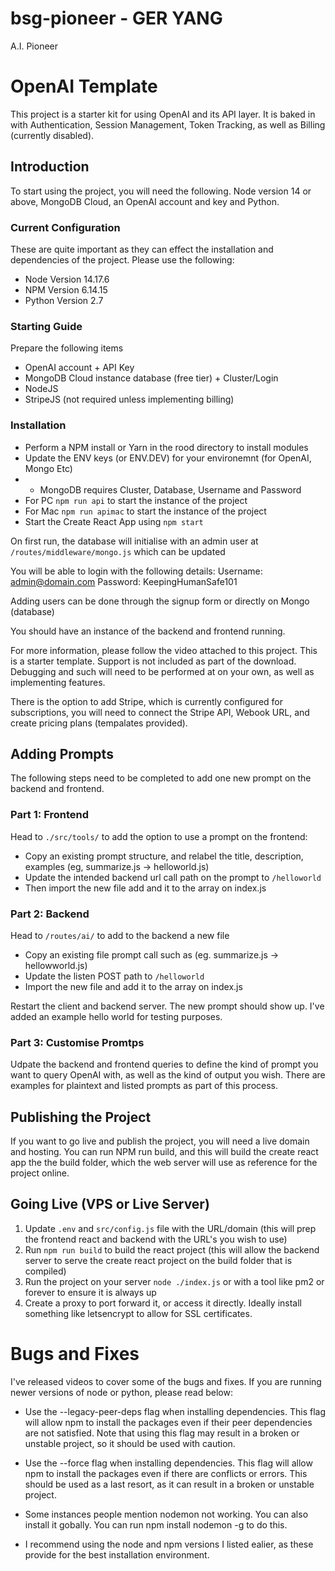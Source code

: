 # bsg-pioneer - GER YANG
A.I. Pioneer
# OpenAI Template
This project is a starter kit for using OpenAI and its API layer. It is baked in with Authentication, Session Management, Token Tracking, as well as Billing (currently disabled).

## Introduction

To start using the project, you will need the following. Node version 14 or above, MongoDB Cloud, an OpenAI account and key and Python.

### Current Configuration
These are quite important as they can effect the installation and dependencies of the project. Please use the following:

- Node Version 14.17.6
- NPM Version 6.14.15
- Python Version 2.7

### Starting Guide

Prepare the following items

- OpenAI account + API Key
- MongoDB Cloud instance database (free tier) + Cluster/Login
- NodeJS
- StripeJS (not required unless implementing billing)

### Installation

- Perform a NPM install or Yarn in the rood directory to install modules
- Update the ENV keys (or ENV.DEV) for your environemnt (for OpenAI, Mongo Etc)
- - MongoDB requires Cluster, Database, Username and Password
- For PC `npm run api` to start the instance of the project
- For Mac `npm run apimac` to start the instance of the project
- Start the Create React App using `npm start`

On first run, the database will initialise with an admin user at `/routes/middleware/mongo.js` which can be updated

You will be able to login with the following details:
Username: admin@domain.com
Password: KeepingHumanSafe101

Adding users can be done through the signup form or directly on Mongo (database)

You should have an instance of the backend and frontend running.

For more information, please follow the video attached to this project. This is a starter template. Support is not included as part of the download. Debugging and such will need to be performed at on your own, as well as implementing features.

There is the option to add Stripe, which is currently configured for subscriptions, you will need to connect the Stripe API, Webook URL, and create pricing plans (tempalates provided).

## Adding Prompts

The following steps need to be completed to add one new prompt on the backend and frontend.

### Part 1: Frontend
Head to `./src/tools/` to add the option to use a prompt on the frontend:

- Copy an existing prompt structure, and relabel the title, description, examples (eg, summarize.js -> helloworld.js)
- Update the intended backend url call path on the prompt to `/helloworld`
- Then import the new file add and it to the array on index.js

### Part 2: Backend
Head to `/routes/ai/` to add to the backend a new file

- Copy an existing file prompt call such as (eg. summarize.js -> hellowworld.js)
- Update the listen POST path to `/helloworld`
- Import the new file and add it to the array on index.js

Restart the client and backend server. The new prompt should show up. I've added an example hello world for testing purposes.

### Part 3: Customise Promtps
Udpate the backend and frontend queries to define the kind of prompt you want to query OpenAI with, as well as the kind of output you wish. There are examples for plaintext and listed prompts as part of this process.

## Publishing the Project

If you want to go live and publish the project, you will need a live domain and hosting. You can run NPM run build, and this will build the create react app the the build folder, which the web server will use as reference for the project online.

## Going Live (VPS or Live Server)

1. Update `.env` and `src/config.js` file with the URL/domain
(this will prep the frontend react and backend with the URL's you wish to use)
2. Run `npm run build` to build the react project
(this will allow the backend server to serve the create react project on the build folder that is compiled)
3. Run the project on your server `node ./index.js` or with a tool like pm2 or forever to ensure it is always up
4. Create a proxy to port forward it, or access it directly. Ideally install something like letsencrypt to allow for SSL certificates.

# Bugs and Fixes

I've released videos to cover some of the bugs and fixes. If you are running newer versions of node or python, please read below:

- Use the --legacy-peer-deps flag when installing dependencies. This flag will allow npm to install the packages even if their peer dependencies are not satisfied. Note that using this flag may result in a broken or unstable project, so it should be used with caution.

- Use the --force flag when installing dependencies. This flag will allow npm to install the packages even if there are conflicts or errors. This should be used as a last resort, as it can result in a broken or unstable project.

- Some instances people mention nodemon not working. You can also install it gobally. You can run npm install nodemon -g to do this.

- I recommend using the node and npm versions I listed ealier, as these provide for the best installation environment.